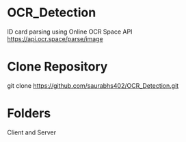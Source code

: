# OCR_Detection
ID card parsing using Online OCR Space API
https://api.ocr.space/parse/image


# Clone Repository
git clone https://github.com/saurabhs402/OCR_Detection.git

# Folders
Client and Server




